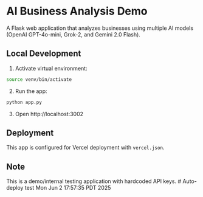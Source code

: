 # AI Business Analysis Demo

A Flask web application that analyzes businesses using multiple AI models (OpenAI GPT-4o-mini, Grok-2, and Gemini 2.0 Flash).

## Local Development

1. Activate virtual environment:
```bash
source venv/bin/activate
```

2. Run the app:
```bash
python app.py
```

3. Open http://localhost:3002

## Deployment

This app is configured for Vercel deployment with `vercel.json`.

## Note

This is a demo/internal testing application with hardcoded API keys. # Auto-deploy test Mon Jun  2 17:57:35 PDT 2025
